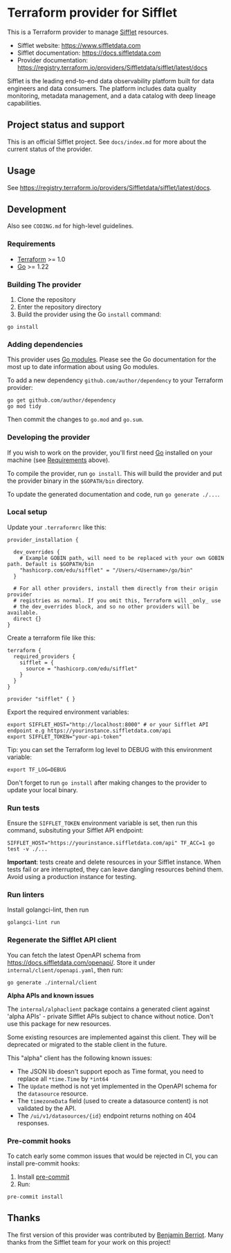# Terraform provider for Sifflet

This is a Terraform provider to manage [Sifflet](https://www.siffletdata.com) resources.

* Sifflet website: https://www.siffletdata.com
* Sifflet documentation: https://docs.siffletdata.com
* Provider documentation: https://registry.terraform.io/providers/Siffletdata/sifflet/latest/docs

Sifflet is the leading end-to-end data observability platform built for data engineers and data consumers. The platform includes data quality monitoring, metadata management, and a data catalog with deep lineage capabilities.

## Project status and support

This is an official Sifflet project. See `docs/index.md` for more about the current status of the provider.

## Usage

See https://registry.terraform.io/providers/Siffletdata/sifflet/latest/docs.

## Development

Also see `CODING.md` for high-level guidelines.

### Requirements

- [Terraform](https://developer.hashicorp.com/terraform/downloads) >= 1.0
- [Go](https://golang.org/doc/install) >= 1.22

### Building The provider

1. Clone the repository
1. Enter the repository directory
1. Build the provider using the Go `install` command:

```shell
go install
```

### Adding dependencies

This provider uses [Go modules](https://github.com/golang/go/wiki/Modules).
Please see the Go documentation for the most up to date information about using Go modules.

To add a new dependency `github.com/author/dependency` to your Terraform provider:

```shell
go get github.com/author/dependency
go mod tidy
```

Then commit the changes to `go.mod` and `go.sum`.

### Developing the provider

If you wish to work on the provider, you'll first need [Go](http://www.golang.org) installed on your machine (see [Requirements](#requirements) above).

To compile the provider, run `go install`. This will build the provider and put the provider binary in the `$GOPATH/bin` directory.

To update the generated documentation and code, run `go generate ./...`.

### Local setup

Update your `.terraformrc` like this:

```
provider_installation {

  dev_overrides {
    # Example GOBIN path, will need to be replaced with your own GOBIN path. Default is $GOPATH/bin
    "hashicorp.com/edu/sifflet" = "/Users/<Username>/go/bin"
  }

  # For all other providers, install them directly from their origin provider
  # registries as normal. If you omit this, Terraform will _only_ use
  # the dev_overrides block, and so no other providers will be available.
  direct {}
}
```

Create a terraform file like this:

```
terraform {
  required_providers {
    sifflet = {
      source = "hashicorp.com/edu/sifflet"
    }
  }
}

provider "sifflet" { }
```

Export the required environment variables:

```
export SIFFLET_HOST="http://localhost:8000" # or your Sifflet API endpoint e.g https://yourinstance.siffletdata.com/api
export SIFFLET_TOKEN="your-api-token"
```


Tip: you can set the Terraform log level to DEBUG with this environment variable:
```
export TF_LOG=DEBUG
```

Don't forget to run `go install` after making changes to the provider to update your local binary.

### Run tests

Ensure the `SIFFLET_TOKEN` environment variable is set, then run this command, subsituting your Sifflet API
endpoint:

```
SIFFLET_HOST="https://yourinstance.siffletdata.com/api" TF_ACC=1 go test -v ./...
```

**Important**: tests create and delete resources in your Sifflet instance. When tests fail or are interrupted, they can leave
dangling resources behind them. Avoid using a production instance for testing.

### Run linters

Install golangci-lint, then run

```
golangci-lint run
```

### Regenerate the Sifflet API client

You can fetch the latest OpenAPI schema from https://docs.siffletdata.com/openapi/. Store it under
``internal/client/openapi.yaml``, then run:

```
go generate ./internal/client
```

**Alpha APIs and known issues**

The `internal/alphaclient` package contains a generated client against 'alpha APIs' - private Sifflet APIs
  subject to chance without notice. Don't use this package for new resources.

Some existing resources are implemented against this client. They will be deprecated or migrated to the stable
  client in the future.

This "alpha" client has the following known issues:

- The JSON lib doesn't support epoch as Time format, you need to replace all `*time.Time` by `*int64`
- The `Update` method is not yet implemented in the OpenAPI schema for the `datasource` resource.
- The `timezoneData` field (used to create a datasource content) is not validated by the API.
- The `/ui/v1/datasources/{id}` endpoint returns nothing on 404 responses.

### Pre-commit hooks

To catch early some common issues that would be rejected in CI, you can install pre-commit hooks:

1. Install [pre-commit](https://pre-commit.com/#install)
1. Run:

```
pre-commit install
```

## Thanks

The first version of this provider was contributed by [Benjamin Berriot](https://github.com/IIBenII). Many thanks from the Sifflet
team for your work on this project!

